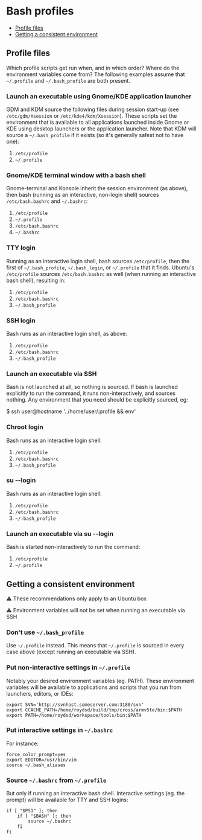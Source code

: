 Bash profiles
=============

 * [Profile files](#profile-files)
 * [Getting a consistent environment](#getting-a-consistent-environment)

Profile files
-------------

Which profile scripts get run when, and in which order? Where do the environment variables come from? The following
examples assume that `~/.profile` and `~/.bash_profile` are both present.

### Launch an executable using Gnome/KDE application launcher

GDM and KDM source the following files during session start-up (see `/etc/gdm/Xsession` or `/etc/kde4/kdm/Xsession`). These
scripts set the environment that is available to all applications launched inside Gnome or KDE using desktop launchers
or the application launcher. Note that KDM will source a `~/.bash_profile` if it exists (so it's generally safest not to
have one):

1. `/etc/profile`
2. `~/.profile`

### Gnome/KDE terminal window with a bash shell

Gnome-terminal and Konsole inherit the session environment (as above), then bash (running as an interactive, non-login
shell) sources `/etc/bash.bashrc` and `~/.bashrc`:

1. `/etc/profile`
2. `~/.profile`
3. `/etc/bash.bashrc`
4. `~/.bashrc`

### TTY login

Running as an interactive login shell, bash sources `/etc/profile`, then the first of `~/.bash_profile`, `~/.bash_login`, or
`~/.profile` that it finds. Ubuntu's `/etc/profile` sources `/etc/bash.bashrc` as well (when running an interactive bash
shell), resulting in:

1. `/etc/profile`
2. `/etc/bash.bashrc`
3. `~/.bash_profile`

### SSH login

Bash runs as an interactive login shell, as above:

1. `/etc/profile`
2. `/etc/bash.bashrc`
3. `~/.bash_profile`

### Launch an executable via SSH

Bash is not launched at all, so nothing is sourced.
If bash is launched explicitly to run the command, it runs non-interactively, and sources nothing.
Any environment that you need should be explicitly sourced, eg:

   $ ssh user@hostname '. /home/user/.profile && env'

### Chroot login

Bash runs as an interactive login shell:

1. `/etc/profile`
2. `/etc/bash.bashrc`
3. `~/.bash_profile`

### su --login

Bash runs as an interactive login shell:

1. `/etc/profile`
2. `/etc/bash.bashrc`
3. `~/.bash_profile`

### Launch an executable via su --login

Bash is started non-interactively to run the command:

1. `/etc/profile`
2. `~/.profile`


Getting a consistent environment
--------------------------------

:warning: These recommendations only apply to an Ubuntu box

:warning: Environment variables will not be set when running an executable via SSH

### Don't use `~/.bash_profile`

Use `~/.profile` instead. This means that `~/.profile` is sourced in every case above (except running an executable via
SSH).

### Put non-interactive settings in `~/.profile`

Notably your desired environment variables (eg. PATH). These environment variables will be available to applications and
scripts that you run from launchers, editors, or IDEs:

    export SVN='http://svnhost.someserver.com:3180/svn'
    export CCACHE_PATH=/home/roydsd/build/tmp/cross/armv5te/bin:$PATH
    export PATH=/home/roydsd/workspace/tools/bin:$PATH

### Put interactive settings in `~/.bashrc`

For instance:

    force_color_prompt=yes
    export EDITOR=/usr/bin/vim
    source ~/.bash_aliases

### Source `~/.bashrc` from `~/.profile`

But only if running an interactive bash shell. Interactive settings (eg. the prompt) will be available for TTY and SSH
logins:

    if [ "$PS1" ]; then
        if [ "$BASH" ]; then
            source ~/.bashrc
        fi
    fi

